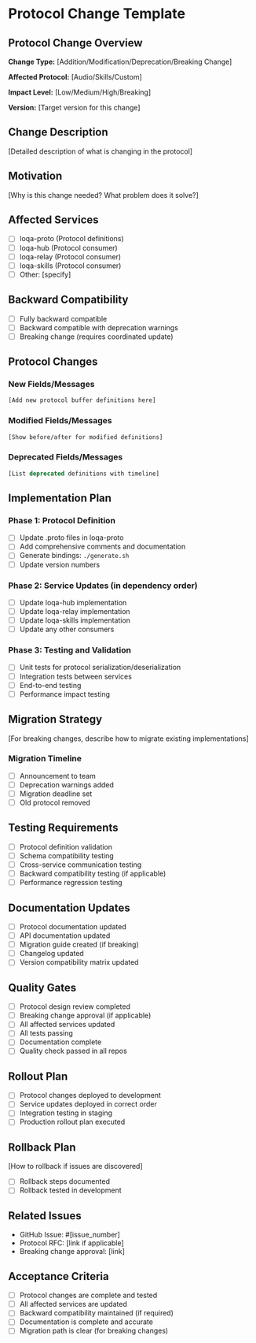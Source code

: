 # Protocol Change Template

## Protocol Change Overview

**Change Type:** [Addition/Modification/Deprecation/Breaking Change]

**Affected Protocol:** [Audio/Skills/Custom]

**Impact Level:** [Low/Medium/High/Breaking]

**Version:** [Target version for this change]

## Change Description

[Detailed description of what is changing in the protocol]

## Motivation

[Why is this change needed? What problem does it solve?]

## Affected Services

- [ ] loqa-proto (Protocol definitions)
- [ ] loqa-hub (Protocol consumer)
- [ ] loqa-relay (Protocol consumer)
- [ ] loqa-skills (Protocol consumer)
- [ ] Other: [specify]

## Backward Compatibility

- [ ] Fully backward compatible
- [ ] Backward compatible with deprecation warnings
- [ ] Breaking change (requires coordinated update)

## Protocol Changes

### New Fields/Messages

```protobuf
[Add new protocol buffer definitions here]
```

### Modified Fields/Messages

```protobuf
[Show before/after for modified definitions]
```

### Deprecated Fields/Messages

```protobuf
[List deprecated definitions with timeline]
```

## Implementation Plan

### Phase 1: Protocol Definition

- [ ] Update .proto files in loqa-proto
- [ ] Add comprehensive comments and documentation
- [ ] Generate bindings: `./generate.sh`
- [ ] Update version numbers

### Phase 2: Service Updates (in dependency order)

- [ ] Update loqa-hub implementation
- [ ] Update loqa-relay implementation
- [ ] Update loqa-skills implementation
- [ ] Update any other consumers

### Phase 3: Testing and Validation

- [ ] Unit tests for protocol serialization/deserialization
- [ ] Integration tests between services
- [ ] End-to-end testing
- [ ] Performance impact testing

## Migration Strategy

[For breaking changes, describe how to migrate existing implementations]

### Migration Timeline

- [ ] Announcement to team
- [ ] Deprecation warnings added
- [ ] Migration deadline set
- [ ] Old protocol removed

## Testing Requirements

- [ ] Protocol definition validation
- [ ] Schema compatibility testing
- [ ] Cross-service communication testing
- [ ] Backward compatibility testing (if applicable)
- [ ] Performance regression testing

## Documentation Updates

- [ ] Protocol documentation updated
- [ ] API documentation updated
- [ ] Migration guide created (if breaking)
- [ ] Changelog updated
- [ ] Version compatibility matrix updated

## Quality Gates

- [ ] Protocol design review completed
- [ ] Breaking change approval (if applicable)
- [ ] All affected services updated
- [ ] All tests passing
- [ ] Documentation complete
- [ ] Quality check passed in all repos

## Rollout Plan

- [ ] Protocol changes deployed to development
- [ ] Service updates deployed in correct order
- [ ] Integration testing in staging
- [ ] Production rollout plan executed

## Rollback Plan

[How to rollback if issues are discovered]

- [ ] Rollback steps documented
- [ ] Rollback tested in development

## Related Issues

- GitHub Issue: #[issue_number]
- Protocol RFC: [link if applicable]
- Breaking change approval: [link]

## Acceptance Criteria

- [ ] Protocol changes are complete and tested
- [ ] All affected services are updated
- [ ] Backward compatibility maintained (if required)
- [ ] Documentation is complete and accurate
- [ ] Migration path is clear (for breaking changes)
